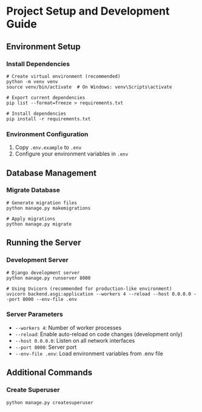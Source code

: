 # Project Setup and Development Guide

## Environment Setup

### Install Dependencies
```shell
# Create virtual environment (recommended)
python -m venv venv
source venv/bin/activate  # On Windows: venv\Scripts\activate

# Export current dependencies
pip list --format=freeze > requirements.txt

# Install dependencies
pip install -r requirements.txt
```

### Environment Configuration
1. Copy `.env.example` to `.env`
2. Configure your environment variables in `.env`

## Database Management

### Migrate Database
```shell
# Generate migration files
python manage.py makemigrations

# Apply migrations
python manage.py migrate
```

## Running the Server

### Development Server
```shell
# Django development server
python manage.py runserver 8000

# Using Uvicorn (recommended for production-like environment)
uvicorn backend.asgi:application --workers 4 --reload --host 0.0.0.0 --port 8000 --env-file .env
```

### Server Parameters
- `--workers 4`: Number of worker processes
- `--reload`: Enable auto-reload on code changes (development only)
- `--host 0.0.0.0`: Listen on all network interfaces
- `--port 8000`: Server port
- `--env-file .env`: Load environment variables from .env file

## Additional Commands

### Create Superuser
```shell
python manage.py createsuperuser
```
